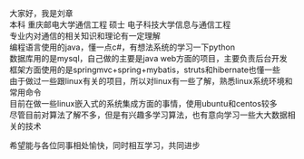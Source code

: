 大家好，我是刘章  
本科 重庆邮电大学通信工程 硕士 电子科技大学信息与通信工程  
专业内对通信的相关知识和理论有一定理解  
编程语言使用的java，懂一点c#，有想法系统的学习一下python  
数据库用的是mysql，自己做的主要是java web方面的项目，主要负责后台开发  
框架方面使用的是springmvc+spring+mybatis，struts和hibernate也懂一些  
由于做过一些跟linux有关的项目，所以对linux有一些了解，熟悉linux系统环境和常用命令  
目前在做一些linux嵌入式的系统集成方面的事情，使用ubuntu和centos较多  
尽管目前对算法了解不多，但是有兴趣多学习算法，也有意向学习一些大大数据相关的技术  
  
希望能与各位同事相处愉快，同时相互学习，共同进步
